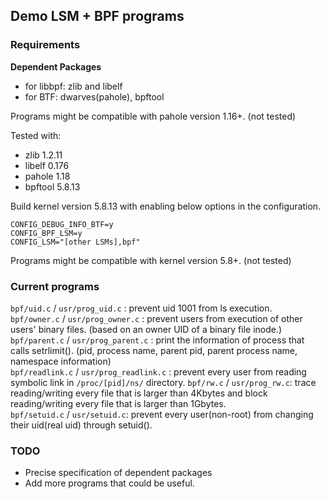 ## Demo LSM + BPF programs

### Requirements

**Dependent Packages**    
- for libbpf: zlib and libelf  
- for BTF: dwarves(pahole), bpftool

Programs might be compatible with pahole version 1.16+. (not tested)

Tested with:  
- zlib 1.2.11  
- libelf 0.176   
- pahole 1.18  
- bpftool 5.8.13  

Build kernel version 5.8.13 with enabling below options in the configuration.  

```
CONFIG_DEBUG_INFO_BTF=y
CONFIG_BPF_LSM=y
CONFIG_LSM="[other LSMs],bpf"
```
Programs might be compatible with kernel version 5.8+. (not tested)  


### Current programs

`bpf/uid.c` / `usr/prog_uid.c` : prevent uid 1001 from ls execution.  
`bpf/owner.c` / `usr/prog_owner.c` : prevent users from execution of other users' binary files. (based on an owner UID of a binary file inode.)  
`bpf/parent.c` / `usr/prog_parent.c` : print the information of process that calls setrlimit(). (pid, process name, parent pid, parent process name, namespace information)  
`bpf/readlink.c` / `usr/prog_readlink.c` : prevent every user from reading symbolic link in `/proc/[pid]/ns/` directory.
`bpf/rw.c` / `usr/prog_rw.c`: trace reading/writing every file that is larger than 4Kbytes and block reading/writing every file that is larger than 1Gbytes.  
`bpf/setuid.c` / `usr/setuid.c`: prevent every user(non-root) from changing their uid(real uid) through setuid().

### TODO
- Precise specification of dependent packages
- Add more programs that could be useful.
